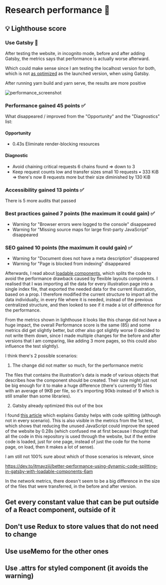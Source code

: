 # Research performance 📝

## 💡 Lighthouse score

### Use Gatsby 💜

After testing the website, in incognito mode, before and after adding Gatsby, the metrics says that performance is actually worse afterward.

Which could make sense since I am testing the localhost version for both, which is not [as optimized](https://www.gatsbyjs.com/docs/how-to/performance/audit-with-lighthouse/) as the launched version, when using Gatsby.

After running yarn build and yarn serve, the results are more positive

![performance_screenshot](https://user-images.githubusercontent.com/24965333/148588401-12861a7c-e83e-4c6d-938f-e1a758ff5bcb.jpg)

### Performance gained 45 points ✅

What disappeared / improved from the "Opportunity" and the "Diagnostics" list:

#### Opportunity

- 0.43s Eliminate render-blocking resources

#### Diagnostic

- Avoid chaining critical requests 6 chains found => down to 3
- Keep request counts low and transfer sizes small 10 requests • 333 KiB => there's now 8 requests more but their size diminished by 130 KiB

### Accessibility gained 13 points ✅

There is 5 more audits that passed

### Best practices gained 7 points (the maximum it could gain) ✅

- Warning for "Browser errors were logged to the console" disappeared
- Warning for "Missing source maps for large first-party JavaScript" disappeared

### SEO gained 10 points (the maximum it could gain) ✅

- Warning for "Document does not have a meta description" disappeared
- Warning for "Page is blocked from indexing" disappeared

Afterwards, I read about [loadable components](https://loadable-components.com/), which splits the code to avoid the performance drawback caused by flexible layouts components. I realised that I was importing all the data for every illustration page into a single index file, that exported the needed data for the current illustration, based on a prop. I therefore modified the current structure to import all the data individually, in every file where it is needed, instead of the previous centralized structure, and then looked to see if it made a lot of difference for the performance.

From the metrics shown in lighthouse it looks like this change did not have a huge impact, the overall Performance score is the same (85) and some metrics did get slightly better, but other also got slightly worse (I decided to not write them down, since I made multiple changes for the before and after versions that I am comparing, like adding 3 more pages, so this could also influence the test slightly).

I think there's 2 possible scenarios:

1. The change did not matter so much, for the performance metric

The files that contains the illustration's data is made of various objects that describes how the component should be created. Their size might just not be big enough for it to make a huge difference (there's currently 10 files with an average of 9KB per file, so it's importing 90kb instead of 9 which is still smaller than some libraries).

2. Gatsby already optimized this out of the box

I found [this article](https://www.gatsbyjs.com/blog/flexible-fine-grained-code-splitting-with-gatsby-loadable-components/) which explains Gatsby helps with code splitting (although not in every scenario). This is also visible in the metrics from the 1st test, which shows that reducing the unused JavaScript could improve the speed of the website by 0.28s (which confused me at first because I thought that all the code in this repository is used through the website, but if the entire code is loaded, just for one page, instead of just the code for the home page, on load, then it makes a lot of sense).

I am still not 100% sure about which of those scenarios is relevant, since

https://dev.to/itmayziii/better-performance-using-dynamic-code-splitting-in-gatsby-with-loadable-components-6am

In the network metrics, there doesn't seem to be a big difference in the size of the files that were transferred, in the before and after version.

## Get every constant value that can be put outside of a React component, outside of it

## Don't use Redux to store values that do not need to change

## Use useMemo for the other ones

## Use .attrs for styled component (it avoids the warning)
